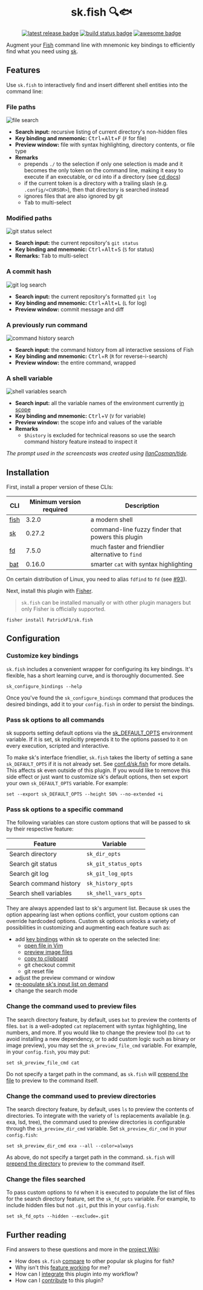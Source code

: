 <div align="center">

# sk.fish 🔍🐟

[![latest release badge][]][releases] [![build status badge][]][actions] [![awesome badge][]][awesome fish]

</div>

Augment your [Fish][] command line with mnemonic key bindings to efficiently find what you need using [sk][].

## Features

Use `sk.fish` to interactively find and insert different shell entities into the command line:

### File paths

![file search][]

- **Search input:** recursive listing of current directory's non-hidden files
- **Key binding and mnemonic:** <kbd>Ctrl</kbd>+<kbd>Alt</kbd>+<kbd>F</kbd> (`F` for file)
- **Preview window:** file with syntax highlighting, directory contents, or file type
- **Remarks**
  - prepends `./` to the selection if only one selection is made and it becomes the only token on the command line, making it easy to execute if an executable, or cd into if a directory (see [cd docs][])
  - if the current token is a directory with a trailing slash (e.g. `.config/<CURSOR>`), then that directory is searched instead
  - ignores files that are also ignored by git
  - <kbd>Tab</kbd> to multi-select

### Modified paths

![git status select][]

- **Search input:** the current repository's `git status`
- **Key binding and mnemonic:** <kbd>Ctrl</kbd>+<kbd>Alt</kbd>+<kbd>S</kbd> (`S` for status)
- **Remarks:** <kbd>Tab</kbd> to multi-select

### A commit hash

![git log search][]

- **Search input:** the current repository's formatted `git log`
- **Key binding and mnemonic:** <kbd>Ctrl</kbd>+<kbd>Alt</kbd>+<kbd>L</kbd> (`L` for log)
- **Preview window:** commit message and diff

### A previously run command

![command history search][]

- **Search input:** the command history from all interactive sessions of Fish
- **Key binding and mnemonic:** <kbd>Ctrl</kbd>+<kbd>R</kbd> (`R` for reverse-i-search)
- **Preview window:** the entire command, wrapped

### A shell variable

![shell variables search][]

- **Search input:** all the variable names of the environment currently [in scope][var scope]
- **Key binding and mnemonic:** <kbd>Ctrl</kbd>+<kbd>V</kbd> (`V` for variable)
- **Preview window:** the scope info and values of the variable
- **Remarks**
  - `$history` is excluded for technical reasons so use the search command history feature instead to inspect it

_The prompt used in the screencasts was created using [IlanCosman/tide][]._

## Installation

First, install a proper version of these CLIs:

| CLI      | Minimum version required | Description                                       |
| -------- | ------------------------ | ------------------------------------------------- |
| [fish][] | 3.2.0                    | a modern shell                                    |
| [sk][]   | 0.27.2                   | command-line fuzzy finder that powers this plugin |
| [fd][]   | 7.5.0                    | much faster and friendlier alternative to `find`  |
| [bat][]  | 0.16.0                   | smarter `cat` with syntax highlighting            |

On certain distribution of Linux, you need to alias `fdfind` to `fd` (see [#93](https://github.com/PatrickF1/sk.fish/discussions/93)).

Next, install this plugin with [Fisher][].

> `sk.fish` can be installed manually or with other plugin managers but only Fisher is officially supported.

```fish
fisher install PatrickF1/sk.fish
```

## Configuration

### Customize key bindings

`sk.fish` includes a convenient wrapper for configuring its key bindings. It's flexible, has a short learning curve, and is thoroughly documented. See

```fish
sk_configure_bindings --help
```

Once you've found the `sk_configure_bindings` command that produces the desired bindings, add it to your `config.fish` in order to persist the bindings.

### Pass sk options to all commands

sk supports setting default options via the [sk_DEFAULT_OPTS][] environment variable. If it is set, sk implicitly prepends it to the options passed to it on every execution, scripted and interactive.

To make sk's interface friendlier, `sk.fish` takes the liberty of setting a sane `sk_DEFAULT_OPTS` if it is not already set. See [conf.d/sk.fish][] for more details. This affects sk even outside of this plugin. If you would like to remove this side effect or just want to customize sk's default options, then set export your own `sk_DEFAULT_OPTS` variable. For example:

```fish
set --export sk_DEFAULT_OPTS --height 50% --no-extended +i
```

### Pass sk options to a specific command

The following variables can store custom options that will be passed to sk by their respective feature:

| Feature                | Variable             |
| ---------------------- | -------------------- |
| Search directory       | `sk_dir_opts`        |
| Search git status      | `sk_git_status_opts` |
| Search git log         | `sk_git_log_opts`    |
| Search command history | `sk_history_opts`    |
| Search shell variables | `sk_shell_vars_opts` |

They are always appended last to sk's argument list. Because sk uses the option appearing last when options conflict, your custom options can override hardcoded options. Custom sk options unlocks a variety of possibilities in customizing and augmenting each feature such as:

- add [key bindings](https://www.mankier.com/1/sk#Key/Event_Bindings) within sk to operate on the selected line:
  - [open file in Vim](https://github.com/junegunn/sk/issues/1360)
  - [preview image files](https://gitter.im/junegunn/sk?at=5947962ef6a78eab48620792)
  - [copy to clipboard](https://betterprogramming.pub/boost-your-command-line-productivity-with-fuzzy-finder-985aa162ba5d)
  - git checkout commit
  - git reset file
- adjust the preview command or window
- [re-populate sk's input list on demand](https://github.com/junegunn/sk/issues/1750)
- change the search mode

### Change the command used to preview files

The search directory feature, by default, uses `bat` to preview the contents of files. `bat` is a well-adopted `cat` replacement with syntax highlighting, line numbers, and more. If you would like to change the preview tool (to `cat` to avoid installing a new dependency, or to add custom logic such as binary or image preview), you may set the `sk_preview_file_cmd` variable. For example, in your `config.fish`, you may put:

```fish
set sk_preview_file_cmd cat
```

Do not specify a target path in the command, as `sk.fish` will [prepend the file][custom preview command] to preview to the command itself.

### Change the command used to preview directories

The search directory feature, by default, uses `ls` to preview the contents of directories. To integrate with the variety of `ls` replacements available (e.g. exa, lsd, tree), the command used to preview directories is configurable through the `sk_preview_dir_cmd` variable. Set `sk_preview_dir_cmd` in your `config.fish`:

```fish
set sk_preview_dir_cmd exa --all --color=always
```

As above, do not specify a target path in the command. `sk.fish` will [prepend the directory][custom preview command] to preview to the command itself.

### Change the files searched

To pass custom options to `fd` when it is executed to populate the list of files for the search directory feature, set the `sk_fd_opts` variable. For example, to include hidden files but not `.git`, put this in your `config.fish`:

```fish
set sk_fd_opts --hidden --exclude=.git
```

## Further reading

Find answers to these questions and more in the [project Wiki][wiki]:

- How does `sk.fish` [compare][prior art] to other popular sk plugins for fish?
- Why isn't this [feature working][troubleshooting] for me?
- How can I [integrate][cookbook] this plugin into my workflow?
- How can I [contribute][] to this plugin?

[actions]: https://github.com/PatrickF1/sk.fish/actions
[awesome badge]: https://awesome.re/mentioned-badge.svg
[awesome fish]: https://git.io/awsm.fish
[bat]: https://github.com/sharkdp/bat
[build status badge]: https://img.shields.io/github/workflow/status/patrickf1/sk.fish/CI
[cd docs]: https://fishshell.com/docs/current/cmds/cd.html
[command history search]: images/command_history.gif
[conf.d/sk.fish]: conf.d/sk.fish
[contribute]: https://github.com/PatrickF1/sk.fish/wiki/Contributing
[cookbook]: https://github.com/PatrickF1/sk.fish/wiki/Cookbook
[custom preview command]: functions/_sk_preview_file.fish#L7
[fd]: https://github.com/sharkdp/fd
[file search]: images/directory.gif
[fish]: https://fishshell.com
[fisher]: https://github.com/jorgebucaran/fisher
[sk_default_opts]: https://github.com/junegunn/sk#environment-variables
[sk]: https://github.com/junegunn/sk
[git log search]: images/git_log.gif
[git status select]: images/git_status.gif
[ilancosman/tide]: https://github.com/IlanCosman/tide
[latest release badge]: https://img.shields.io/github/v/release/patrickf1/sk.fish
[prior art]: https://github.com/PatrickF1/sk.fish/wiki/Prior-Art
[releases]: https://github.com/patrickf1/sk.fish/releases
[shell variables search]: images/shell_variables.gif
[troubleshooting]: https://github.com/PatrickF1/sk.fish/wiki/Troubleshooting
[universal variable]: https://fishshell.com/docs/current/#more-on-universal-variables
[var scope]: https://fishshell.com/docs/current/#variable-scope
[wiki]: https://github.com/PatrickF1/sk.fish/wiki
